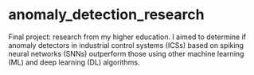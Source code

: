 # anomaly_detection_research
Final project: research from my higher education. I aimed to determine if anomaly detectors in industrial control systems (ICSs) based on spiking neural networks (SNNs) outperform those using other machine learning (ML) and deep learning (DL) algorithms. 
